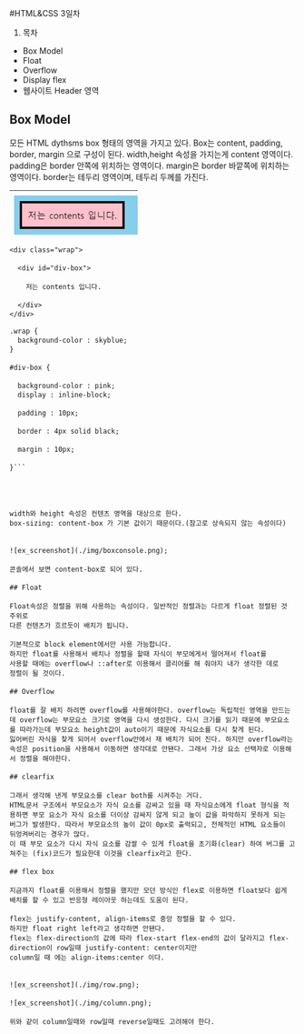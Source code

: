 #HTML&CSS 3일차

1. 목차
  - Box Model
  - Float
  - Overflow
  - Display flex
  - 웹사이트 Header 영역

## Box Model

모든 HTML dythsms box 형태의 영역을 가지고 있다.
Box는 content, padding, border, margin 으로 구성이 된다.
width,height 속성을 가지는게 content 영역이다.
padding은 border 안쪽에 위치하는 영역이다.
margin은 border 바깥쪽에 위치하는 영역이다.
border는 테두리 영역이며, 테두리 두께를 가진다.


![ex_screenshot](./img/boxmodel.png)

```
<div class="wrap">

  <div id="div-box">

    저는 contents 입니다.

  </div>
</div>
```
```
.wrap {
  background-color : skyblue;
}

#div-box {
  
  background-color : pink;
  display : inline-block;
  
  padding : 10px;
  
  border : 4px solid black;
  
  margin : 10px;
  
}```




width와 height 속성은 컨텐츠 영역을 대상으로 한다.
box-sizing: content-box 가 기본 값이기 때문이다.(참고로 상속되지 않는 속성이다)


![ex_screenshot](./img/boxconsole.png);

콘솔에서 보면 content-box로 되어 있다.

## Float

Float속성은 정렬을 위해 사용하는 속성이다. 일반적인 정렬과는 다르게 float 정렬된 것 주위로 
다른 컨텐츠가 흐르듯이 배치가 됩니다.

기본적으로 block element에서만 사용 가능합니다.
하지만 float를 사용해서 배치나 정렬을 할때 자식이 부모에게서 떨어져서 float를 
사용할 때에는 overflow나 ::after로 이용해서 클리어를 해 줘야지 내가 생각한 데로
정렬이 될 것이다.

## Overflow

float를 잘 배치 하려면 overflow를 사용해야한다. overflow는 독립적인 영역을 만드는데 overflow는 부모요소 크기로 영역을 다시 생성한다. 다시 크기를 읽기 때문에 부모요소를 따라가는데 부모요소 height값이 auto이기 때문에 자식요소를 다시 찾게 된다. 
잃어버린 자식을 찾게 되어서 overflow안에서 재 배치가 되어 진다. 하지만 overflow라는 속성은 position을 사용해서 이동하면 생각대로 안됀다. 그래서 가상 요소 선택자로 이용해서 정렬을 해야한다.

## clearfix

그래서 생각해 낸게 부모요소를 clear both를 시켜주는 거다. 
HTML문서 구조에서 부모요소가 자식 요소를 감싸고 있을 때 자식요소에게 float 형식을 적용하면 부모 요소가 자식 요소를 더이상 감싸지 않게 되고 높이 값을 파악하지 못하게 되는 버그가 발생한다. 따라서 부모요소의 높이 값이 0px로 출력되고, 전체적인 HTML 요소들이 뒤엉켜버리는 경우가 많다. 
이 때 부모 요소가 다시 자식 요소를 감쌀 수 있게 float을 초기화(clear) 하여 버그를 고쳐주는 (fix)코드가 필요한데 이것을 clearfix라고 한다.

## flex box

지금까지 float를 이용해서 정렬을 했지만 모던 방식인 flex로 이용하면 float보다 쉽게 배치를 할 수 있고 반응형 레이아웃 하는데도 도움이 된다.

flex는 justify-content, align-items로 중앙 정렬을 할 수 있다. 
하지만 float right left라고 생각하면 안됀다.
flex는 flex-direction의 값에 따라 flex-start flex-end의 값이 달라지고 flex-direction이 row일때 justify-content: center이지만
column일 때 에는 align-items:center 이다.


![ex_screenshot](./img/row.png);

![ex_screenshot](./img/column.png);

위와 같이 column일때와 row일때 reverse일때도 고려해야 한다.

